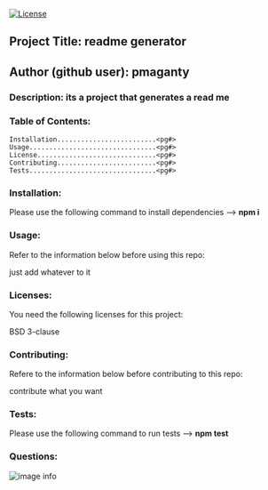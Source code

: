 [![License](https://img.shields.io/badge/License-BSD%203--Clause-blue.svg)](https://opensource.org/licenses/BSD-3-Clause)
## Project Title: readme generator
## Author (github user): pmaganty
### Description: its a project that generates a read me
### Table of Contents:
    Installation.........................<pg#>
    Usage................................<pg#>
    License..............................<pg#>
    Contributing.........................<pg#>
    Tests................................<pg#>

### Installation:
Please use the following command to install dependencies --> **npm i**
### Usage:
Refer to the information below before using this repo: 

just add whatever to it
### Licenses:
You need the following licenses for this project: 

BSD 3-clause
### Contributing:
Refere to the information below before contributing to this repo: 

contribute what you want
### Tests: 
Please use the following command to run tests --> **npm test**
### Questions:
    
![image info](https://avatars0.githubusercontent.com/u/57604220?v=4)